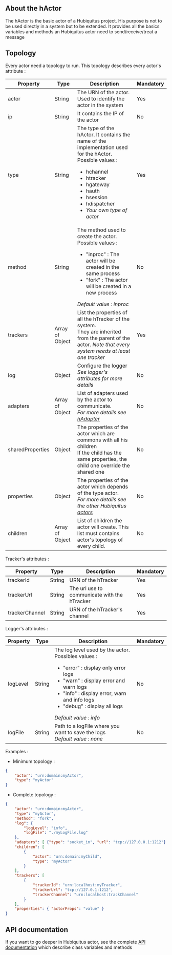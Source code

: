 ## About the hActor

The hActor is the basic actor of a Hubiquitus project.
His purpose is not to be used directly in a system but to be extended.
It provides all the basics variables and methods an Hubiquitus actor need to send/receive/treat a message

## Topology

Every actor need a topology to run. This topology describes every actor's attribute :
<table>
    <thead>
        <tr>
            <th>Property</th>
            <th>Type</th>
            <th>Description</th>
            <th>Mandatory</th>
        </tr>
    </thead>
    <tbody>
        <tr>
            <td>actor</td>
            <td>String</td>
            <td>The URN of the actor. Used to identify the actor in the system</td>
            <td>Yes</td>
        </tr>
        <tr>
            <td>ip</td>
            <td>String</td>
            <td>It contains the IP of the actor</td>
            <td>No</td>
        </tr>
        <tr>
            <td>type</td>
            <td>String</td>
            <td>The type of the hActor. It contains the name of the implementation used for the hActor.<br/>
                Possible values :
                <ul>
                    <li>hchannel</li>
                    <li>htracker</li>
                    <li>hgateway</li>
                    <li>hauth</li>
                    <li>hsession</li>
                    <li>hdispatcher</li>
                    <li><em>Your own type of actor</em></li>
                </ul>
            </td>
            <td>Yes</td>
        </tr>
        <tr>
            <td>method</td>
            <td>String</td>
            <td>The method used to create the actor.<br/>
                Possible values :
                <ul>
                    <li>"inproc" : The actor will be created in the same process</li>
                    <li>"fork" : The actor will be created in a new process</li>
                </ul>
                <em>Default value : inproc</em>
            </td>
            <td>No</td>
        </tr>
        <tr>
            <td>trackers</td>
            <td>Array of Object</td>
            <td>List the properties of all the hTracker of the system.<br/>
                They are inherited from the parent of the actor.
                <em>Note that every system needs at least one tracker
            </td>
            <td>Yes</td>
        </tr>
        <tr>
            <td>log</td>
            <td>Object</td>
            <td>Configure the logger <br/>
                <em> See logger's attributes for more details </em>
            </td>
            <td>No</td>
        </tr>
        <tr>
            <td>adapters</td>
            <td>Array of Object</td>
            <td>List of adapters used by the actor to communicate. <br/>
                <em>For more details see <a href="https://github.com/hubiquitus/hubiquitus/blob/master/docs/adapters/hAdapters.md">hAdapter</a></em>
            </td>
            <td>No</td>
        </tr>
        <tr>
            <td>sharedProperties</td>
            <td>Object</td>
            <td>The properties of the actor which are commons with all his children<br/>
                If the child has the same properties, the child one override the shared one
            </td>
            <td>No</td>
        </tr>
        <tr>
            <td>properties</td>
            <td>Object</td>
            <td>The properties of the actor which depends of the type actor.<br/>
                <em> For more details see the other Hubiquitus <a href="https://github.com/hubiquitus/hubiquitus/blob/master/docs/actors">actors</a></em>
            </td>
            <td>No</td>
        </tr>
        <tr>
            <td>children</td>
            <td>Array of Object</td>
            <td>List of children the actor will create.
                This list must contains actor's topology of every child.
            </td>
            <td>No</td>
        </tr>
    </tbody>
</table>

Tracker's attributes :
<table>
    <thead>
        <tr>
            <th>Property</th>
            <th>Type</th>
            <th>Description</th>
            <th>Mandatory</th>
        </tr>
    </thead>
    <tbody>
        <tr>
            <td>trackerId</td>
            <td>String</td>
            <td>URN of the hTracker</td>
            <td>Yes</td>
        </tr>
        <tr>
            <td>trackerUrl</td>
            <td>String</td>
            <td>The url use to communicate with the hTracker</td>
            <td>Yes</td>
        </tr>
        <tr>
            <td>trackerChannel</td>
            <td>String</td>
            <td>URN of the hTracker's channel</td>
            <td>Yes</td>
        </tr>
    </tbody>
</table>

Logger's attributes :

<table>
    <thead>
        <tr>
            <th>Property</th>
            <th>Type</th>
            <th>Description</th>
            <th>Mandatory</th>
        </tr>
    </thead>
    <tbody>
        <tr>
            <td>logLevel</td>
            <td>String</td>
            <td>The log level used by the actor. Possibles values :
                <ul>
                    <li>"error" : display only error logs</li>
                    <li>"warn" : display error and warn logs</li>
                    <li>"info" : display error, warn and info logs</li>
                    <li>"debug" : display all logs</li>
                </ul>
                <em> Default value : info </em>
            </td>
            <td>No</td>
        </tr>
        <tr>
            <td>logFile</td>
            <td>String</td>
            <td>Path to a logFile where you want to save the logs<br/>
                <em> Default value : none </em>
            </td>
            <td>No</td>
        </tr>
    </tbody>
</table>


Examples :

* Minimum topology :

```json
{
    "actor": "urn:domain:myActor",
    "type": "myActor"
}
```
* Complete topology :

```json
{
    "actor": "urn:domain:myActor",
    "type": "myActor",
    "method": "fork",
    "log": {
        "logLevel": "info",
        "logFile": "./myLogFile.log"
    },
    "adapters": [ {"type": "socket_in", "url": "tcp://127.0.0.1:1212"} ],
    "children": [
        {
            "actor": "urn:domain:myChild",
            "type": "myActor"
        }
    ],
    "trackers": [
        {
            "trackerId": "urn:localhost:myTracker",
            "trackerUrl": "tcp://127.0.1:1212",
            "trackerChannel": "urn:localhost:trackChannel"
        }
    ],
    "properties": { "actorProps": "value" }
}
```

## API documentation

If you want to go deeper in Hubiquitus actor, see the complete [API documentation](http://coffeedoc.info/github/hubiquitus/hubiquitus/master/) which describe class variables and methods
